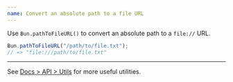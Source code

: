 ```yaml
---
name: Convert an absolute path to a file URL
---
```


Use `Bun.pathToFileURL()` to convert an absolute path to a `file://` URL.

```ts
Bun.pathToFileURL("/path/to/file.txt");
// => "file:///path/to/file.txt"
```

---

See [Docs > API > Utils](/docs/api/utils) for more useful utilities.

